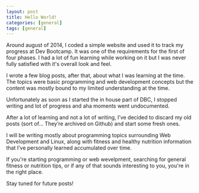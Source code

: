 ```yaml
---
layout: post
title: Hello World!
categories: [general]
tags: [general]
---
```


Around august of 2014, I coded a simple website and used it to track my progress at Dev Bootcamp. It was one of the requirements for the first of four phases. I had a lot of fun learning while working on it but I was never fully satisfied with it's overall look and feel.

I wrote a few blog posts, after that, about what I was learning at the time. The topics were basic programming and web development concepts but the content was mostly bound to my limited understanding at the time.

Unfortunately as soon as I started the in house part of DBC, I stopped writing and lot of progress and aha moments went undocumented.

After a lot of learning and not a lot of writing, I’ve decided to discard my old posts (sort of... They’re archived on Github) and start some fresh ones.

I will be writing mostly about programming topics surrounding Web Development and Linux, along with fitness and healthy nutrition information that I’ve personally learned accumulated over time.

If you're starting programming or web wevelpment, searching for general fitness or nutrition tips, or if any of that sounds interesting to you, you're in the right place.

Stay tuned for future posts!